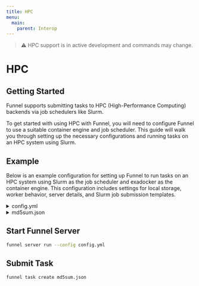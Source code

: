 ```yaml
---
title: HPC
menu:
  main:
    parent: Interop
---
```


> ⚠️ HPC support is in active development and commands may change.

# HPC

## Getting Started

Funnel supports submitting tasks to HPC (High-Performance Computing) backends via job schedulers like Slurm.

To get started with using HPC with Funnel, you will need to configure Funnel to use a suitable container engine and job scheduler. This guide will walk you through setting up the necessary configurations and running tasks on an HPC system using Slurm.

## Example

Below is an example configuration for setting up Funnel to run tasks on an HPC system using Slurm as the job scheduler and exadocker as the container engine. This configuration includes settings for local storage, worker behavior, server details, and Slurm job submission templates.

<details>
  <summary>config.yml</summary>

```yaml
LocalStorage:
  # Whitelist of local directory paths which Funnel is allowed to access.
  AllowedDirs:
    - ./
    - /home/users/example

Worker:
  LeaveWorkDir: true
  ContainerDriver: sudo /opt/acc/sbin/exadocker

Server:
  HostName: exahead1

Compute: slurm

# Custom template for Slurm
Slurm:
  Template: |
    #!/bin/bash
    #SBATCH --job-name {{.TaskId}}
    #SBATCH --ntasks 1
    #SBATCH --error {{.WorkDir}}/funnel-stderr
    #SBATCH --output {{.WorkDir}}/funnel-stdout
    #SBATCH --gres disk:1
    {{if ne .Cpus 0 -}}
    {{printf "#SBATCH --cpus-per-task %d" .Cpus}}
    {{- end}}
    {{if ne .RamGb 0.0 -}}
    {{printf "#SBATCH --mem %.0fGB" .RamGb}}
    {{- end}}
    {{if ne .DiskGb 0.0 -}}
    {{printf "#SBATCH --tmp %.0fGB" .DiskGb}}
    {{- end}}

    srun /usr/local/bin/mkdir-scratch.sh > /dev/null
    SCRATCH_PATH="/mnt/scratch/${SLURM_JOB_ID}"

    cd $SCRATCH_PATH
    srun bash -c 'funnel worker run --taskID {{.TaskId}} {{.Args}} --Worker.ScratchPath .' --temp-dir $SCRATCH_PATH

    cd - > /dev/null
    srun /usr/local/bin/rmdir-scratch.sh > /dev/null
```
</details>

<details>
  <summary>md5sum.json</summary>

```json
{
  "name": "md5sum example",
  "description": "Demonstrates input and output files using a simple md5sum command.",
  "inputs": [
    {
      "name": "md5sum input",
      "description": "Input to md5sum. /tmp/md5sum_input must exist on the host system.",
      "url": "file:///tmp/md5sum_input",
      "type": "FILE",
      "path": "/tmp/in"
    }
  ],
  "outputs": [
    {
      "name": "md5sum stdout",
      "description": "Stdout of md5sum is captured and copied to /tmp/md5_output on the host system.",
      "url": "file:///tmp/md5sum_output",
      "type": "FILE",
      "path": "/tmp/out"
    }
  ],
  "executors": [
    {
      "image": "alpine",
      "command": ["md5sum", "/tmp/in"],
      "stdout": "/tmp/out"
    }
  ]
}
```
</details>

## Start Funnel Server

```sh
funnel server run --config config.yml
```

## Submit Task

```sh
funnel task create md5sum.json
```
